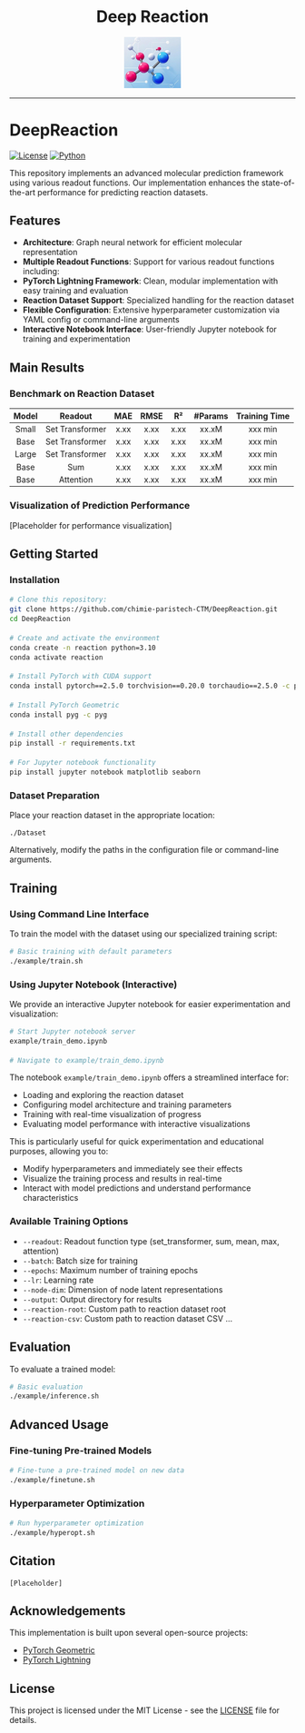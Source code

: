 <div align="center">
  <h1>Deep Reaction</h1>
</div>
<div align="center">
  <img src="./deep/assets/reaction.jpg" width="100px" />

[//]: # (  <h3>Efficient Prediction of Molecular Properties</h3>)
  <div>

[//]: # (    [Name])
  </div>
</div>

---
# DeepReaction

[![License](https://img.shields.io/badge/license-MIT-blue.svg)](LICENSE)
[![Python](https://img.shields.io/badge/python-3.10%2B-blue.svg)](https://www.python.org/downloads/)

This repository implements an advanced molecular prediction framework using various readout functions. Our implementation enhances the state-of-the-art performance for predicting reaction datasets.

## Features

- **Architecture**: Graph neural network for efficient molecular representation
- **Multiple Readout Functions**: Support for various readout functions including:
- **PyTorch Lightning Framework**: Clean, modular implementation with easy training and evaluation
- **Reaction Dataset Support**: Specialized handling for the reaction dataset
- **Flexible Configuration**: Extensive hyperparameter customization via YAML config or command-line arguments
- **Interactive Notebook Interface**: User-friendly Jupyter notebook for training and experimentation

## Main Results

### Benchmark on Reaction Dataset

| Model           | Readout         | MAE   | RMSE  | R²    | #Params | Training Time |
|:---------------:|:---------------:|:-----:|:-----:|:-----:|:-------:|:------------:|
| Small | Set Transformer | x.xx  | x.xx  | x.xx  | xx.xM   | xxx min       |
| Base  | Set Transformer | x.xx  | x.xx  | x.xx  | xx.xM   | xxx min       |
| Large | Set Transformer | x.xx  | x.xx  | x.xx  | xx.xM   | xxx min       |
| Base  | Sum             | x.xx  | x.xx  | x.xx  | xx.xM   | xxx min       |
| Base  | Attention       | x.xx  | x.xx  | x.xx  | xx.xM   | xxx min       |

### Visualization of Prediction Performance
[Placeholder for performance visualization]


## Getting Started

### Installation

```bash
# Clone this repository:
git clone https://github.com/chimie-paristech-CTM/DeepReaction.git
cd DeepReaction

# Create and activate the environment
conda create -n reaction python=3.10
conda activate reaction

# Install PyTorch with CUDA support
conda install pytorch==2.5.0 torchvision==0.20.0 torchaudio==2.5.0 -c pytorch

# Install PyTorch Geometric
conda install pyg -c pyg

# Install other dependencies
pip install -r requirements.txt

# For Jupyter notebook functionality
pip install jupyter notebook matplotlib seaborn
```

### Dataset Preparation
Place your reaction dataset in the appropriate location:
```
./Dataset
```

Alternatively, modify the paths in the configuration file or command-line arguments.

## Training

### Using Command Line Interface

To train the model with the dataset using our specialized training script:

```bash
# Basic training with default parameters
./example/train.sh
```

### Using Jupyter Notebook (Interactive)

We provide an interactive Jupyter notebook for easier experimentation and visualization:

```bash
# Start Jupyter notebook server
example/train_demo.ipynb

# Navigate to example/train_demo.ipynb
```

The notebook `example/train_demo.ipynb` offers a streamlined interface for:
- Loading and exploring the reaction dataset
- Configuring model architecture and training parameters
- Training with real-time visualization of progress
- Evaluating model performance with interactive visualizations

This is particularly useful for quick experimentation and educational purposes, allowing you to:
- Modify hyperparameters and immediately see their effects
- Visualize the training process and results in real-time
- Interact with model predictions and understand performance characteristics

### Available Training Options

- `--readout`: Readout function type (set_transformer, sum, mean, max, attention)
- `--batch`: Batch size for training
- `--epochs`: Maximum number of training epochs
- `--lr`: Learning rate
- `--node-dim`: Dimension of node latent representations
- `--output`: Output directory for results
- `--reaction-root`: Custom path to reaction dataset root
- `--reaction-csv`: Custom path to reaction dataset CSV
...



## Evaluation

To evaluate a trained model:

```bash
# Basic evaluation
./example/inference.sh

```

[//]: # (## Project Structure)

[//]: # ()
[//]: # (```)

[//]: # (├── deep/                # Main model code)

[//]: # (│   ├── cli/             # Command-line interface)

[//]: # (│   │   ├── config.py    # Configuration handling)

[//]: # (│   │   ├── train.py     # Training script)

[//]: # (│   │   ├── finetune.py  # Fine-tuning script)

[//]: # (│   │   ├── inference.py # Inference script)

[//]: # (│   │   └── hyperopt.py  # Hyperparameter optimization)

[//]: # (│   ├── data/            # Data loading utilities)

[//]: # (│   ├── model/           # Model definitions)

[//]: # (│   │   └── model.py     # Model implementation)

[//]: # (│   ├── module/          # PyTorch Lightning modules)

[//]: # (│   │   └── pl_wrap.py   # Lightning wrapper for models)

[//]: # (│   └── utils/           # Utility functions)

[//]: # (│       ├── metrics.py   # Evaluation metrics)

[//]: # (│       ├── model_utils.py  # Model utilities)

[//]: # (│       └── visualization.py  # Visualization tools)

[//]: # (├── example/             # Example scripts and notebooks)

[//]: # (│   ├── train.sh         # Training script for XTB dataset)

[//]: # (│   ├── inference.sh     # Inference script)

[//]: # (│   └── train_demo.ipynb # Interactive Jupyter notebook for training)

[//]: # (├── configs/             # Configuration files)

[//]: # (└── README.md            # This file)

[//]: # (```)

## Advanced Usage

### Fine-tuning Pre-trained Models

```bash
# Fine-tune a pre-trained model on new data
./example/finetune.sh 
```

### Hyperparameter Optimization

```bash
# Run hyperparameter optimization
./example/hyperopt.sh 
```

## Citation


```
[Placeholder]
```

## Acknowledgements

This implementation is built upon several open-source projects:

- [PyTorch Geometric](https://github.com/pyg-team/pytorch_geometric)
- [PyTorch Lightning](https://github.com/Lightning-AI/lightning)

## License

This project is licensed under the MIT License - see the [LICENSE](LICENSE) file for details.